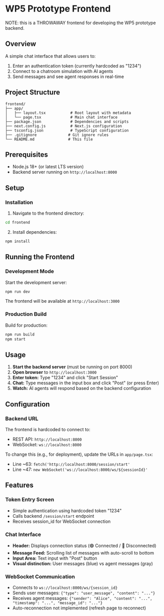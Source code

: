# WP5 Prototype Frontend

NOTE: this is a THROWAWAY frontend for developing the WP5 prototype backend. 

## Overview

A simple chat interface that allows users to:
1. Enter an authentication token (currently hardcoded as "1234")
2. Connect to a chatroom simulation with AI agents
3. Send messages and see agent responses in real-time

## Project Structure

```
frontend/
├── app/
│   ├── layout.tsx           # Root layout with metadata
│   └── page.tsx             # Main chat interface
├── package.json             # Dependencies and scripts
├── next.config.js           # Next.js configuration
├── tsconfig.json            # TypeScript configuration
├── .gitignore              # Git ignore rules
└── README.md               # This file
```

## Prerequisites

- Node.js 18+ (or latest LTS version)
- Backend server running on `http://localhost:8000`

## Setup

### Installation

1. Navigate to the frontend directory:
```bash
cd frontend
```

2. Install dependencies:
```bash
npm install
```

## Running the Frontend

### Development Mode

Start the development server:

```bash
npm run dev
```

The frontend will be available at `http://localhost:3000`

### Production Build

Build for production:

```bash
npm run build
npm start
```

## Usage

1. **Start the backend server** (must be running on port 8000)
2. **Open browser** to `http://localhost:3000`
3. **Enter token:** Type "1234" and click "Start Session"
4. **Chat:** Type messages in the input box and click "Post" (or press Enter)
5. **Watch:** AI agents will respond based on the backend configuration



## Configuration

### Backend URL

The frontend is hardcoded to connect to:
- REST API: `http://localhost:8000`
- WebSocket: `ws://localhost:8000`

To change this (e.g., for deployment), update the URLs in `app/page.tsx`:
- Line ~63: `fetch('http://localhost:8000/session/start'`
- Line ~47: `new WebSocket('ws://localhost:8000/ws/${sessionId}'`


## Features

### Token Entry Screen
- Simple authentication using hardcoded token "1234"
- Calls backend `/session/start` endpoint
- Receives session_id for WebSocket connection

### Chat Interface
- **Header:** Displays connection status (🟢 Connected / 🔴 Disconnected)
- **Message Feed:** Scrolling list of messages with auto-scroll to bottom
- **Input Area:** Text input with "Post" button
- **Visual distinction:** User messages (blue) vs agent messages (gray)

### WebSocket Communication
- Connects to `ws://localhost:8000/ws/{session_id}`
- Sends user messages: `{"type": "user_message", "content": "..."}`
- Receives agent messages: `{"sender": "Alice", "content": "...", "timestamp": "...", "message_id": "..."}`
- Auto-reconnection not implemented (refresh page to reconnect)



